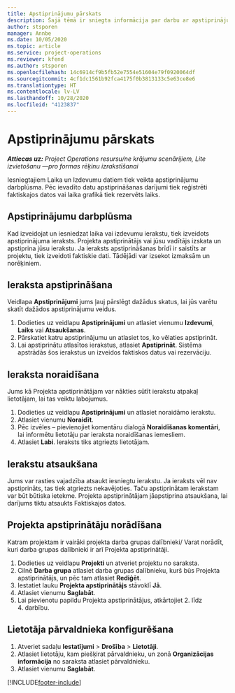 ```yaml
---
title: Apstiprinājumu pārskats
description: Šajā tēmā ir sniegta informācija par darbu ar apstiprinājumiem programmā Project Operations.
author: stsporen
manager: Annbe
ms.date: 10/05/2020
ms.topic: article
ms.service: project-operations
ms.reviewer: kfend
ms.author: stsporen
ms.openlocfilehash: 14c6914cf9b5fb52e7554e51604e79f0920064df
ms.sourcegitcommit: 4cf1dc1561b92fca4175f0b3813133c5e63ce8e6
ms.translationtype: HT
ms.contentlocale: lv-LV
ms.lasthandoff: 10/28/2020
ms.locfileid: "4123837"
---
```

# <a name="approvals-overview"></a>Apstiprinājumu pārskats

_**Attiecas uz:** Project Operations resursu/ne krājumu scenārijiem, Lite izvietošanu —pro formas rēķinu izrakstīšanai_

Iesniegtajiem Laika un Izdevumu datiem tiek veikta apstiprinājumu darbplūsma. Pēc ievadīto datu apstiprināšanas darījumi tiek reģistrēti faktiskajos datos vai laika grafikā tiek rezervēts laiks.

## <a name="approvals-workflow"></a>Apstiprinājumu darbplūsma
Kad izveidojat un iesniedzat laika vai izdevumu ierakstu, tiek izveidots apstiprinājuma ieraksts. Projekta apstiprinātājs vai jūsu vadītājs izskata un apstiprina jūsu ierakstu. Ja ieraksts apstiprināšanas brīdī ir saistīts ar projektu, tiek izveidoti faktiskie dati. Tādējādi var izsekot izmaksām un norēķiniem. 

## <a name="approve-an-entry"></a>Ieraksta apstiprināšana
Veidlapa **Apstiprinājumi** jums ļauj pārslēgt dažādus skatus, lai jūs varētu skatīt dažādos apstiprinājumu veidus.
  
1. Dodieties uz veidlapu **Apstiprinājumi** un atlasiet vienumu **Izdevumi**, **Laiks** vai **Atsaukšanas**.
2. Pārskatiet katru apstiprinājumu un atlasiet tos, ko vēlaties apstiprināt.
3. Lai apstiprinātu atlasītos ierakstus, atlasiet **Apstiprināt**.
Sistēma apstrādās šos ierakstus un izveidos faktiskos datus vai rezervāciju.

## <a name="reject-an-entry"></a>Ieraksta noraidīšana
Jums kā Projekta apstiprinātājam var nākties sūtīt ierakstu atpakaļ lietotājam, lai tas veiktu labojumus.
  
1. Dodieties uz veidlapu **Apstiprinājumi** un atlasiet noraidāmo ierakstu. 
2. Atlasiet vienumu **Noraidīt**.
3. Pēc izvēles – pievienojiet komentāru dialogā **Noraidīšanas komentāri**, lai informētu lietotāju par ieraksta noraidīšanas iemesliem.
4. Atlasiet **Labi**. Ieraksts tiks atgriezts lietotājam.
  
## <a name="recall-entries"></a>Ierakstu atsaukšana
Jums var rasties vajadzība atsaukt iesniegtu ierakstu. Ja ieraksts vēl nav apstiprināts, tas tiek atgriezts nekavējoties. Taču apstiprinātam ierakstam var būt būtiska ietekme. Projekta apstiprinātājam jāapstiprina atsaukšana, lai darījums tiktu atsaukts Faktiskajos datos.

## <a name="specify-project-approvers"></a>Projekta apstiprinātāju norādīšana
Katram projektam ir vairāki projekta darba grupas dalībnieki/ Varat norādīt, kuri darba grupas dalībnieki ir arī Projekta apstiprinātāji.

1. Dodieties uz veidlapu **Projekti** un atveriet projektu no saraksta.
2. Cilnē **Darba grupa** atlasiet darba grupas dalībnieku, kurš būs Projekta apstiprinātājs, un pēc tam atlasiet **Rediģēt**.
3. Iestatiet lauku **Projekta apstiprinātājs** stāvoklī **Jā**.
4. Atlasiet vienumu **Saglabāt**.
5. Lai pievienotu papildu Projekta apstiprinātājus, atkārtojiet 2. līdz 4. darbību.

## <a name="configure-the-users-manager"></a>Lietotāja pārvaldnieka konfigurēšana

1. Atveriet sadaļu **Iestatījumi** > **Drošība** > **Lietotāji**.
2. Atlasiet lietotāju, kam piešķirat pārvaldnieku, un zonā **Organizācijas informācija** no saraksta atlasiet pārvaldnieku. 
3. Atlasiet vienumu **Saglabāt**.




[!INCLUDE[footer-include](../includes/footer-banner.md)]